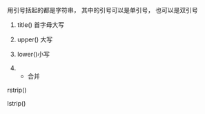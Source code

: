 用引号括起的都是字符串， 其中的引号可以是单引号， 也可以是双引号

1. title\(\)  首字母大写 

2.  upper\(\) 大写

3. lower\(\)小写

4.  +   合并 

   

   rstrip\(\) 

   lstrip\(\) 

    


